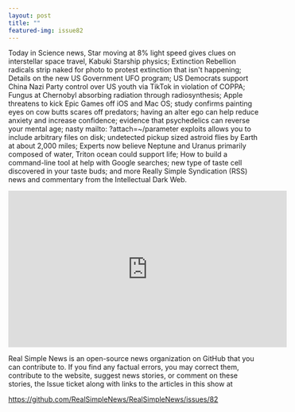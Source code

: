 ```yaml
---
layout: post
title: ""
featured-img: issue82
---
```


Today in Science news, Star moving at 8% light speed gives clues on interstellar space travel, Kabuki Starship physics; Extinction Rebellion radicals strip naked for photo to protest extinction that isn't happening; Details on the new US Government UFO program; US Democrats support China Nazi Party control over US youth via TikTok in violation of COPPA; Fungus at Chernobyl absorbing radiation through radiosynthesis; Apple threatens to kick Epic Games off iOS and Mac OS; study confirms painting eyes on cow butts scares off predators; having an alter ego can help reduce anxiety and increase confidence; evidence that psychedelics can reverse your mental age; nasty mailto: ?attach=~/parameter exploits allows you to include arbitrary files on disk; undetected pickup sized astroid flies by Earth at about 2,000 miles; Experts now believe Neptune and Uranus primarily composed of water, Triton ocean could support life; How to build a command-line tool at help with Google searches; new type of taste cell discovered in your taste buds; and more Really Simple Syndication (RSS) news and commentary from the Intellectual Dark Web.

<iframe width="560" height="315" src="https://www.youtube.com/embed/GMcWq-gFLBI
" frameborder="0" allow="accelerometer; autoplay; encrypted-media; gyroscope; picture-in-picture" allowfullscreen></iframe>

Real Simple News is an open-source news organization on GitHub that you can contribute to. If you find any factual errors, you may correct them, contribute to the website, suggest news stories, or comment on these stories, the Issue ticket along with links to the articles in this show at 

<https://github.com/RealSimpleNews/RealSimpleNews/issues/82>
